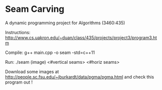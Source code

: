 # Seam Carving
A dynamic programming project for Algorithms (3460:435)

Instructions: http://www.cs.uakron.edu/~duan/class/435/projects/project3/program3.htm

Compile: 
g++ main.cpp -o seam -std=c++11

Run: 
./seam (image) <#vertical seams> <#horiz seams>

Download some images at http://people.sc.fsu.edu/~jburkardt/data/pgma/pgma.html
and check this program out !

